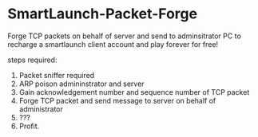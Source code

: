 # SmartLaunch-Packet-Forge
Forge TCP packets on behalf of server and send to adminsitrator PC to recharge a smartlaunch client account and play forever for free!

steps required:
1. Packet sniffer required
2. ARP poison admininstrator and server 
3. Gain acknowledgement number and sequence number of TCP packet
4. Forge TCP packet and send message to server on behalf of administrator
5. ???
6. Profit.
